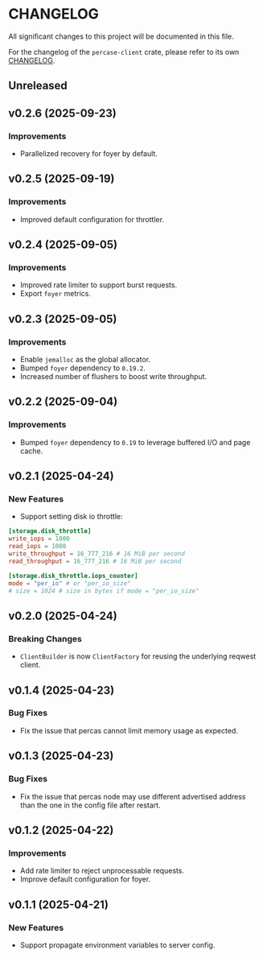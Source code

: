 # CHANGELOG

All significant changes to this project will be documented in this file.

For the changelog of the `percase-client` crate, please refer to its own [CHANGELOG](client/CHANGELOG.md).

## Unreleased

## v0.2.6 (2025-09-23)

### Improvements

* Parallelized recovery for foyer by default.

## v0.2.5 (2025-09-19)

### Improvements

* Improved default configuration for throttler.

## v0.2.4 (2025-09-05)

### Improvements

* Improved rate limiter to support burst requests.
* Export `foyer` metrics.

## v0.2.3 (2025-09-05)

### Improvements

* Enable `jemalloc` as the global allocator.
* Bumped `foyer` dependency to `0.19.2`.
* Increased number of flushers to boost write throughput.

## v0.2.2 (2025-09-04)

### Improvements

* Bumped `foyer` dependency to `0.19` to leverage buffered I/O and page cache.

## v0.2.1 (2025-04-24)

### New Features

* Support setting disk io throttle:

```toml
[storage.disk_throttle]
write_iops = 1000
read_iops = 1000
write_throughput = 16_777_216 # 16 MiB per second
read_throughput = 16_777_216 # 16 MiB per second

[storage.disk_throttle.iops_counter]
mode = "per_io" # or "per_io_size"
# size = 1024 # size in bytes if mode = "per_io_size"
```

## v0.2.0 (2025-04-24)

### Breaking Changes

* `ClientBuilder` is now `ClientFactory` for reusing the underlying reqwest client.

## v0.1.4 (2025-04-23)

### Bug Fixes

* Fix the issue that percas cannot limit memory usage as expected.

## v0.1.3 (2025-04-23)

### Bug Fixes

* Fix the issue that percas node may use different advertised address than the one in the config file after restart.

## v0.1.2 (2025-04-22)

### Improvements

* Add rate limiter to reject unprocessable requests.
* Improve default configuration for foyer.

## v0.1.1 (2025-04-21)

### New Features

* Support propagate environment variables to server config.
